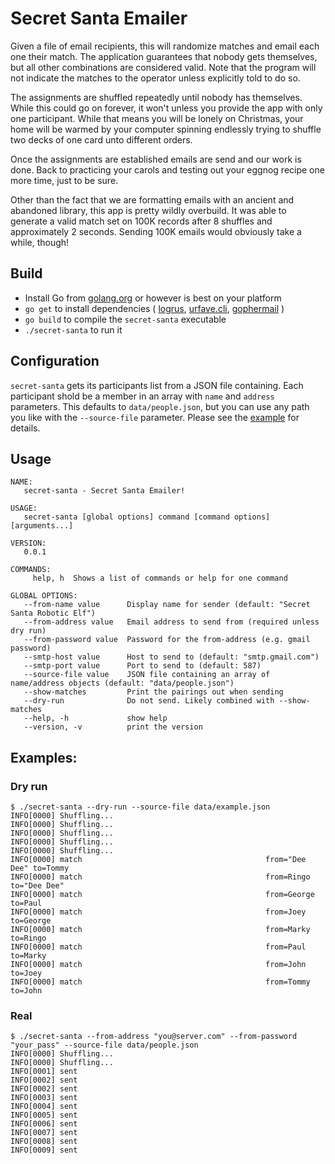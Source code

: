 # Secret Santa Emailer

Given a file of email recipients, this will randomize matches and email each
one their match. The application guarantees that nobody gets themselves, but
all other combinations are considered valid. Note that the program will not
indicate the matches to the operator unless explicitly told to do so.

The assignments are shuffled repeatedly until nobody has themselves. While this
could go on forever, it won't unless you provide the app with only one
participant. While that means you will be lonely on Christmas, your home will
be warmed by your computer spinning endlessly trying to shuffle two decks of
one card unto different orders.

Once the assignments are established emails are send and our work is done. Back
to practicing your carols and testing out your eggnog recipe one more time, just
to be sure.

Other than the fact that we are formatting emails with an ancient and abandoned
library, this app is pretty wildly overbuild. It was able to generate a valid
match set on 100K records after 8 shuffles and approximately 2 seconds. Sending
100K emails would obviously take a while, though!

## Build
* Install Go from [golang.org](https://golang.org/dl/) or however is best on
your platform
* `go get` to install dependencies (
  [logrus](https://github.com/sirupsen/logrus),
  [urfave.cli](https://github.com/urfave/cli),
  [gophermail](https://github.com/jpoehls/gophermail) )
* `go build` to compile the `secret-santa` executable
* `./secret-santa` to run it

## Configuration
`secret-santa` gets its participants list from a JSON file containing. Each
participant shold be a member in an array with `name` and `address` parameters.
This defaults to `data/people.json`, but you can use any path you like with the
 `--source-file` parameter. Please see the [example](data/example.json) for
 details.


## Usage
```
NAME:
   secret-santa - Secret Santa Emailer!

USAGE:
   secret-santa [global options] command [command options] [arguments...]

VERSION:
   0.0.1

COMMANDS:
     help, h  Shows a list of commands or help for one command

GLOBAL OPTIONS:
   --from-name value      Display name for sender (default: "Secret Santa Robotic Elf")
   --from-address value   Email address to send from (required unless dry run)
   --from-password value  Password for the from-address (e.g. gmail password)
   --smtp-host value      Host to send to (default: "smtp.gmail.com")
   --smtp-port value      Port to send to (default: 587)
   --source-file value    JSON file containing an array of name/address objects (default: "data/people.json")
   --show-matches         Print the pairings out when sending
   --dry-run              Do not send. Likely combined with --show-matches
   --help, -h             show help
   --version, -v          print the version
```

## Examples:

### Dry run
```
$ ./secret-santa --dry-run --source-file data/example.json
INFO[0000] Shuffling...
INFO[0000] Shuffling...
INFO[0000] Shuffling...
INFO[0000] Shuffling...
INFO[0000] Shuffling...
INFO[0000] match                                         from="Dee Dee" to=Tommy
INFO[0000] match                                         from=Ringo to="Dee Dee"
INFO[0000] match                                         from=George to=Paul
INFO[0000] match                                         from=Joey to=George
INFO[0000] match                                         from=Marky to=Ringo
INFO[0000] match                                         from=Paul to=Marky
INFO[0000] match                                         from=John to=Joey
INFO[0000] match                                         from=Tommy to=John
```

### Real
```
$ ./secret-santa --from-address "you@server.com" --from-password "your_pass" --source-file data/people.json
INFO[0000] Shuffling...
INFO[0000] Shuffling...
INFO[0001] sent
INFO[0002] sent
INFO[0002] sent
INFO[0003] sent
INFO[0004] sent
INFO[0005] sent
INFO[0006] sent
INFO[0007] sent
INFO[0008] sent
INFO[0009] sent
```
